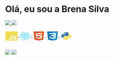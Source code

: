 # Olá, eu sou a Brena Silva



<div>
  <a href="https://github.com/Brena25">
    <img height="180em" src="https://github-readme-stats.vercel.app/api?username=brena25&show_icons=true&theme=dracula&include_all_commits=true&count_private=true"/>
     <img height="180em" src="https://github-readme-stats.vercel.app/api/top-langs/?username=brena25&layout=compact&langs_count=16&theme=dracula"/>
</div>

<div style="display: inline_block"><br>
  <img align="center" alt="Brena-Js" height="30" width="40" src="https://raw.githubusercontent.com/devicons/devicon/master/icons/javascript/javascript-plain.svg">

  <img align="center" alt="Brena-React" height="30" width="40" src="https://raw.githubusercontent.com/devicons/devicon/master/icons/react/react-original.svg">
  <img align="center" alt="Brena-HTML" height="30" width="40" src="https://raw.githubusercontent.com/devicons/devicon/master/icons/html5/html5-original.svg">
  <img align="center" alt="Brena-CSS" height="30" width="40" src="https://raw.githubusercontent.com/devicons/devicon/master/icons/css3/css3-original.svg">
  <img align="center" alt="Brena-Python" height="30" width="40" src="https://raw.githubusercontent.com/devicons/devicon/master/icons/python/python-original.svg">

</div>
  
  ##
 
<div> 


  <a href = "mailto:brenakarine251185@gmail.com"><img src="https://img.shields.io/badge/Gmail-D14836?style=for-the-badge&logo=gmail&logoColor=white"  target="_blank"></a>
  <a href="https://www.linkedin.com/in//brena-silva-58aaba202/" target="_blank"><img src="https://img.shields.io/badge/-LinkedIn-%230077B5?style=for-the-badge&logo=linkedin&logoColor=white" target="_blank"></a> 
  
</div>
